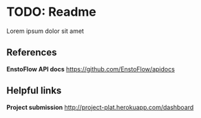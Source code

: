 # TODO: Readme

Lorem ipsum dolor sit amet

## References

**EnstoFlow API docs**
https://github.com/EnstoFlow/apidocs

## Helpful links

**Project submission**
http://project-plat.herokuapp.com/dashboard
